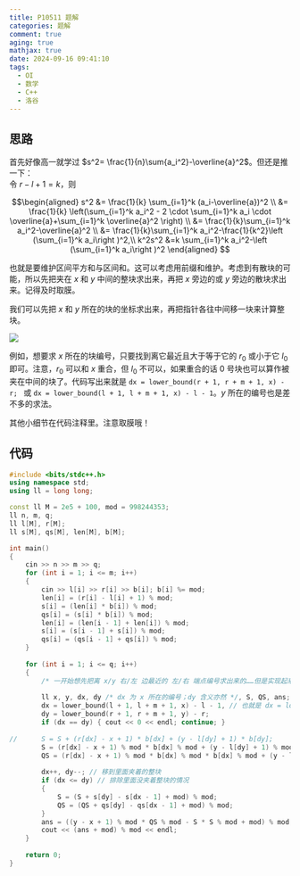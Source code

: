 ```yaml
---
title: P10511 题解
categories: 题解
comment: true
aging: true
mathjax: true
date: 2024-09-16 09:41:10
tags:
  - OI
  - 数学
  - C++
  - 洛谷
---
```


## 思路

首先好像高一就学过 $s^2= \frac{1}{n}\sum{a_i^2}-\overline{a}^2$。但还是推一下：  
令 $r - l + 1 = k$，则

$$\begin{aligned}
s^2 &= \frac{1}{k} \sum_{i=1}^k (a_i-\overline{a})^2 \\
&= \frac{1}{k} \left(\sum_{i=1}^k a_i^2 - 2 \cdot \sum_{i=1}^k a_i \cdot \overline{a}+\sum_{i=1}^k \overline{a}^2 \right) \\
&= \frac{1}{k}\sum_{i=1}^k a_i^2-\overline{a}^2 \\
&= \frac{1}{k}\sum_{i=1}^k a_i^2-\frac{1}{k^2}\left (\sum_{i=1}^k a_i\right )^2,\\
k^2s^2 &=k \sum_{i=1}^k a_i^2-\left (\sum_{i=1}^k a_i\right )^2
\end{aligned}
$$

也就是要维护区间平方和与区间和。这可以考虑用前缀和维护。考虑到有散块的可能，所以先把夹在 $x$ 和 $y$ 中间的整块求出来，再把 $x$ 旁边的或 $y$ 旁边的散块求出来。记得及时取膜。

我们可以先把 $x$ 和 $y$ 所在的块的坐标求出来，再把指针各往中间移一块来计算整块。

![](https://cdn.luogu.com.cn/upload/image_hosting/d2zcl5p8.png)

例如，想要求 $x$ 所在的块编号，只要找到离它最近且大于等于它的 $r_0$ 或小于它 $l_0$ 即可。注意，$r_0$ 可以和 $x$ 重合，但 $l_0$ 不可以，如果重合的话 $0$ 号块也可以算作被夹在中间的块了。代码写出来就是 `dx = lower_bound(r + 1, r + m + 1, x) - r; ` 或 `dx = lower_bound(l + 1, l + m + 1, x) - l - 1`。$y$ 所在的编号也是差不多的求法。 

其他小细节在代码注释里。注意取膜哦！


## 代码
```cpp
#include <bits/stdc++.h>
using namespace std;
using ll = long long;

const ll M = 2e5 + 100, mod = 998244353;
ll n, m, q;
ll l[M], r[M];
ll s[M], qs[M], len[M], b[M];

int main()
{
    cin >> n >> m >> q;
    for (int i = 1; i <= m; i++)
    {
        cin >> l[i] >> r[i] >> b[i]; b[i] %= mod;
        len[i] = (r[i] - l[i] + 1) % mod;  
        s[i] = (len[i] * b[i]) % mod; 
        qs[i] = (s[i] * b[i]) % mod; 
        len[i] = (len[i - 1] + len[i]) % mod;
        s[i] = (s[i - 1] + s[i]) % mod;
        qs[i] = (qs[i - 1] + qs[i]) % mod;
    }
    
    for (int i = 1; i <= q; i++)
    {
        /* 一开始想先把离 x/y 右/左 边最近的 左/右 端点编号求出来的……但是实现起来有点麻烦（ */
        
        ll x, y, dx, dy /* dx 为 x 所在的编号；dy 含义亦然 */, S, QS, ans; cin >> x >> y;
        dx = lower_bound(l + 1, l + m + 1, x) - l - 1, // 也就是 dx = lower_bound(r + 1, r + m + 1, x) - r;
        dy = lower_bound(r + 1, r + m + 1, y) - r;
        if (dx == dy) { cout << 0 << endl; continue; }
        
//      S = S + (r[dx] - x + 1) * b[dx] + (y - l[dy] + 1) * b[dy];  
        S = (r[dx] - x + 1) % mod * b[dx] % mod + (y - l[dy] + 1) % mod * b[dy] % mod;
        QS = (r[dx] - x + 1) % mod * b[dx] % mod * b[dx] % mod + (y - l[dy] + 1) % mod* b[dy] % mod * b[dy] % mod;
    
        dx++, dy--; // 移到里面夹着的整块
        if (dx <= dy) // 排除里面没夹着整块的情况
        {
            S = (S + s[dy] - s[dx - 1] + mod) % mod;
            QS = (QS + qs[dy] - qs[dx - 1] + mod) % mod;
        }
        ans = ((y - x + 1) % mod * QS % mod - S * S % mod + mod) % mod;
        cout << (ans + mod) % mod << endl;
    }
    
    return 0;
}
```